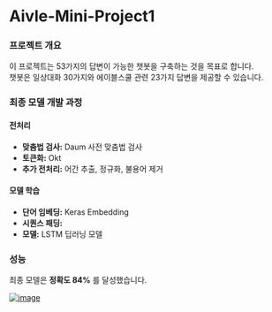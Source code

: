 # Aivle-Mini-Project1

### 프로젝트 개요
이 프로젝트는 53가지의 답변이 가능한 챗봇을 구축하는 것을 목표로 합니다.  
챗봇은 일상대화 30가지와 에이블스쿨 관련 23가지 답변을 제공할 수 있습니다.

### 최종 모델 개발 과정

#### 전처리
- **맞춤법 검사:** Daum 사전 맞춤법 검사
- **토큰화:** Okt
- **추가 전처리:** 어간 추출, 정규화, 불용어 제거

#### 모델 학습
- **단어 임베딩:** Keras Embedding
- **시퀀스 패딩:** 
- **모델:** LSTM 딥러닝 모델

### 성능
최종 모델은 **정확도 84%** 를 달성했습니다.  

[![image](https://github.com/codnjs042/Aivle-Mini-Project1/assets/73993796/c43eb749-da5c-4d14-bd64-77d3705e5e58)](https://github.com/codnjs042/Aivle-Mini-Project1/blob/main/4%EA%B8%B0_3.%20Aivle%20%EC%8A%A4%EC%BF%A8%20%EC%A7%80%EC%9B%90%20%EC%A7%88%EB%AC%B8%2C%20%EB%8B%B5%EB%B3%80%20%EC%B1%97%EB%B4%87%20%EB%A7%8C%EB%93%A4%EA%B8%B0_%EB%AA%A8%EB%8D%B8%EB%A7%81.ipynb)

